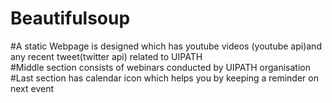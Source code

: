 # Beautifulsoup


#A static Webpage is designed which has youtube videos (youtube api)and any recent tweet(twitter api) related to UIPATH<br>
#Middle section consists of webinars conducted by UIPATH organisation <br>
#Last section has calendar icon which helps you by keeping a reminder on next event<br>

